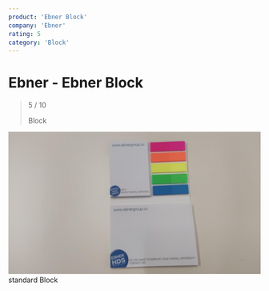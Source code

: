 ```yaml
---
product: 'Ebner Block'
company: 'Ebner'
rating: 5
category: 'Block'
---
```


# Ebner - Ebner Block
>
> 5 / 10
>
> Block

![Ebner Block](./assets/ebner-ebner-block-2642de76-c7ec-44d8-9f77-86315961e3ea.jpg)
standard Block
